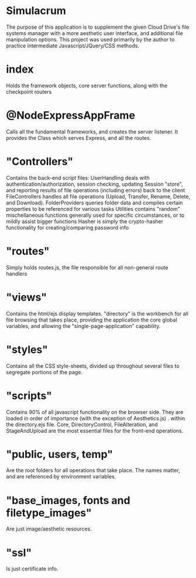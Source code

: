 # Simulacrum
The purpose of this application is to supplement the given Cloud Drive's file systems manager with a more aesthetic user interface, and additional file manipulation options.
This project was used primarily by the author to practice intermediate Javascript/JQuery/CSS methods.

# index 
Holds the framework objects, core server functions, along with the checkpoint routers
# @NodeExpressAppFrame 
Calls all the fundamental frameworks, and creates the server listener. It provides the Class which serves Express, and all the routes.
# "Controllers" 
Contains the back-end script files:
  UserHandling deals with authentication/authorization, session checking, updating Session "store", and reporting results of file operations (including errors) back to the client
  FileControllers handles all file operations (Upload, Transfer, Rename, Delete, and Download). 
  FolderProviders queries folder data and compiles certain properties to be referenced for various tasks
  Utilities contains "random" mischellaneous functions generally used for specific circumstances, or to mildly assist bigger functions
  Hasher is simply the crypto-hasher functionality for creating/comparing password info
# "routes" 
Simply holds routes.js, the file responsible for all non-general route handlers 
# "views" 
Contains the html/ejs display templates. "directory" is the workbench for all file browsing that takes place, providing the application the core global variables, 
and allowing the "single-page-application" capability.
# "styles" 
Contains all the CSS style-sheets, divided up throughout several files to segregate portions of the page.
# "scripts" 
Contains 90% of all javascript functionality on the browser side. They are loaded in order of importance (with the exception of Aesthetics.js) .
within the directory.ejs file. Core, DirectoryControl, FileAlteration, and StageAndUpload are the most essential files for the front-end operations.
# "public, users, temp" 
Are the root folders for all operations that take place. The names matter, and are referenced by environment variables.
# "base_images, fonts and filetype_images" 
Are just image/aesthetic resources.
# "ssl" 
Is just certificate info.
